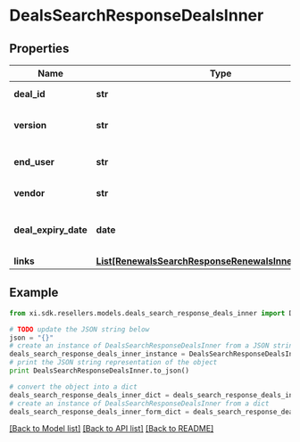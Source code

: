 # DealsSearchResponseDealsInner


## Properties

Name | Type | Description | Notes
------------ | ------------- | ------------- | -------------
**deal_id** | **str** | Deal/Special bid number. | [optional] 
**version** | **str** | Most recent version number of the deal. | [optional] 
**end_user** | **str** | The end user/customer&#39;s name. | [optional] 
**vendor** | **str** | The vendor&#39;s name. | [optional] 
**deal_expiry_date** | **date** | Expiration date of the deal/Special bid. | [optional] 
**links** | [**List[RenewalsSearchResponseRenewalsInnerLinksInner]**](RenewalsSearchResponseRenewalsInnerLinksInner.md) |  | [optional] 

## Example

```python
from xi.sdk.resellers.models.deals_search_response_deals_inner import DealsSearchResponseDealsInner

# TODO update the JSON string below
json = "{}"
# create an instance of DealsSearchResponseDealsInner from a JSON string
deals_search_response_deals_inner_instance = DealsSearchResponseDealsInner.from_json(json)
# print the JSON string representation of the object
print DealsSearchResponseDealsInner.to_json()

# convert the object into a dict
deals_search_response_deals_inner_dict = deals_search_response_deals_inner_instance.to_dict()
# create an instance of DealsSearchResponseDealsInner from a dict
deals_search_response_deals_inner_form_dict = deals_search_response_deals_inner.from_dict(deals_search_response_deals_inner_dict)
```
[[Back to Model list]](../README.md#documentation-for-models) [[Back to API list]](../README.md#documentation-for-api-endpoints) [[Back to README]](../README.md)


